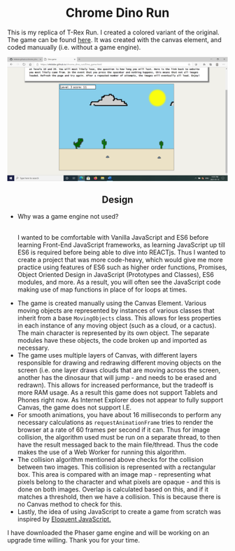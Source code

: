 <h1 align = "center">Chrome Dino Run</h1>
<p>
  This is my replica of T-Rex Run. I created a colored variant of the original. The game can be found <a href = "https://s4sikdar.github.io/chrome_dino_run/Dino_game.html" target = "_blank">here</a>. It was created with the canvas element, and coded manuually (i.e. without a game engine). 
</p>
<img src = "Dinosaur Game Image.png" align = "center">
  <h2 align = "center">Design</h2>
  <ul>
      <li>
        Why was a game engine not used?
      </li>
      &ensp; 
      <p>
        I wanted to be comfortable with Vanilla JavaScript and ES6 before learning Front-End JavaScript frameworks, as learning JavaScript up till ES6 is required before being 
        able to dive into REACTjs. Thus I wanted to create a project that was more code-heavy, which would give me more practice using features of ES6 such as higher order 
        functions, Promises, Object Oriented Design in JavaScript (Prototypes and Classes), ES6 modules, and more. As a result, you will often see the JavaScript code making use 
        of map functions in place of for loops at times. 
      </p>
      <li>
        The game is created manually using the Canvas Element. Various moving objects are represented by instances of various classes that inherit from a base 
        <code>MovingObjects</code> class. This allows for less properties in each instance of any moving object (such as a cloud, or a cactus). The main character is represented 
        by its own object. The separate modules have these objects, the code broken up and imported as necessary.
      </li>
      <li> 
        The game uses multiple layers of Canvas, with different layers responsible for drawing and redrawing different moving objects on the screen (i.e. one layer draws clouds 
        that are moving across the screen, another has the dinosaur that will jump - and needs to be erased and redrawn). This allows for increased performance, but the tradeoff 
        is more RAM usage. As a result this game does not support Tablets and Phones right now. As Internet Explorer does not appear to fully support Canvas, the game does not 
        support I.E. 
      </li>
      <li>
        For smooth animations, you have about 16 milliseconds to perform any necessary calculations as <code>requestAnimationFrame</code> tries to render the browser at a rate 
        of 60 frames per second if it can. Thus for image collision, the algorithm used must be run on a separate thread, to then have the result messaged back to the main 
        file/thread. Thus the code makes the use of a Web Worker for running this algorithm. 
      </li>
      <li>
        The collision algorithm mentioned above checks for the collision between two images. This collision 
        is represented with a rectangular box. This area is compared with an image map - representing what pixels belong to the character and what pixels are opaque - and this 
        is done on both images. Overlap is calculated based on this, and if it matches a threshold, then we have a collision. This is because there is no Canvas method to check 
        for this.
      </li>
      <li>
        Lastly, the idea of using JavaScript to create a game from scratch was inspired by <a href = "https://eloquentjavascript.net/16_game.html">Eloquent JavaScript.</a>
      </li>
    </ul>    
<p> 
  I have downloaded the Phaser game engine and will be working on an upgrade time willing. Thank you for your time.
</p>
    
